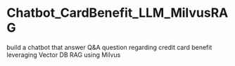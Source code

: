 # Chatbot_CardBenefit_LLM_MilvusRAG
build a chatbot that answer Q&amp;A question regarding credit card benefit leveraging Vector DB RAG using Milvus
